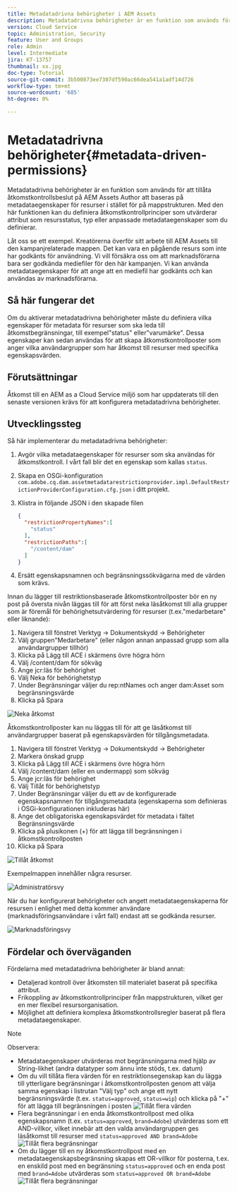 ```yaml
---
title: Metadatadrivna behörigheter i AEM Assets
description: Metadatadrivna behörigheter är en funktion som används för att begränsa åtkomst baserat på metadataegenskaper för resurser i stället för mappstruktur.
version: Cloud Service
topic: Administration, Security
feature: User and Groups
role: Admin
level: Intermediate
jira: KT-13757
thumbnail: xx.jpg
doc-type: Tutorial
source-git-commit: 3b500873ee7307df590ac66dea541a1adf14d726
workflow-type: tm+mt
source-wordcount: '685'
ht-degree: 0%

---
```


# Metadatadrivna behörigheter{#metadata-driven-permissions}

Metadatadrivna behörigheter är en funktion som används för att tillåta åtkomstkontrollsbeslut på AEM Assets Author att baseras på metadataegenskaper för resurser i stället för på mappstrukturen. Med den här funktionen kan du definiera åtkomstkontrollprinciper som utvärderar attribut som resursstatus, typ eller anpassade metadataegenskaper som du definierar.

Låt oss se ett exempel. Kreatörerna överför sitt arbete till AEM Assets till den kampanjrelaterade mappen. Det kan vara en pågående resurs som inte har godkänts för användning. Vi vill försäkra oss om att marknadsförarna bara ser godkända mediefiler för den här kampanjen. Vi kan använda metadataegenskaper för att ange att en mediefil har godkänts och kan användas av marknadsförarna.

## Så här fungerar det

Om du aktiverar metadatadrivna behörigheter måste du definiera vilka egenskaper för metadata för resurser som ska leda till åtkomstbegränsningar, till exempel&quot;status&quot; eller&quot;varumärke&quot;. Dessa egenskaper kan sedan användas för att skapa åtkomstkontrollposter som anger vilka användargrupper som har åtkomst till resurser med specifika egenskapsvärden.

## Förutsättningar

Åtkomst till en AEM as a Cloud Service miljö som har uppdaterats till den senaste versionen krävs för att konfigurera metadatadrivna behörigheter.


## Utvecklingssteg

Så här implementerar du metadatadrivna behörigheter:

1. Avgör vilka metadataegenskaper för resurser som ska användas för åtkomstkontroll. I vårt fall blir det en egenskap som kallas `status`.
1. Skapa en OSGi-konfiguration `com.adobe.cq.dam.assetmetadatarestrictionprovider.impl.DefaultRestrictionProviderConfiguration.cfg.json` i ditt projekt.
1. Klistra in följande JSON i den skapade filen

   ```json
   {
     "restrictionPropertyNames":[
       "status"
     ],
     "restrictionPaths":[
       "/content/dam"
     ]
   }
   ```

1. Ersätt egenskapsnamnen och begränsningssökvägarna med de värden som krävs.


Innan du lägger till restriktionsbaserade åtkomstkontrollposter bör en ny post på översta nivån läggas till för att först neka läsåtkomst till alla grupper som är föremål för behörighetsutvärdering för resurser (t.ex.&quot;medarbetare&quot; eller liknande):

1. Navigera till fönstret Verktyg → Dokumentskydd → Behörigheter
1. Välj gruppen&quot;Medarbetare&quot; (eller någon annan anpassad grupp som alla användargrupper tillhör)
1. Klicka på Lägg till ACE i skärmens övre högra hörn
1. Välj /content/dam för sökväg
1. Ange jcr:läs för behörighet
1. Välj Neka för behörighetstyp
1. Under Begränsningar väljer du rep:ntNames och anger dam:Asset som begränsningsvärde
1. Klicka på Spara

![Neka åtkomst](./assets/metadata-driven-permissions/deny-access.png)

Åtkomstkontrollposter kan nu läggas till för att ge läsåtkomst till användargrupper baserat på egenskapsvärden för tillgångsmetadata.

1. Navigera till fönstret Verktyg → Dokumentskydd → Behörigheter
1. Markera önskad grupp
1. Klicka på Lägg till ACE i skärmens övre högra hörn
1. Välj /content/dam (eller en undermapp) som sökväg
1. Ange jcr:läs för behörighet
1. Välj Tillåt för behörighetstyp
1. Under Begränsningar väljer du ett av de konfigurerade egenskapsnamnen för tillgångsmetadata (egenskaperna som definieras i OSGi-konfigurationen inkluderas här)
1. Ange det obligatoriska egenskapsvärdet för metadata i fältet Begränsningsvärde
1. Klicka på plusikonen (+) för att lägga till begränsningen i åtkomstkontrollposten
1. Klicka på Spara

![Tillåt åtkomst](./assets/metadata-driven-permissions/allow-access.png)

Exempelmappen innehåller några resurser.

![Administratörsvy](./assets/metadata-driven-permissions/admin-view.png)

När du har konfigurerat behörigheter och angett metadataegenskaperna för resursen i enlighet med detta kommer användare (marknadsföringsanvändare i vårt fall) endast att se godkända resurser.

![Marknadsföringsvy](./assets/metadata-driven-permissions/marketeer-view.png)

## Fördelar och överväganden

Fördelarna med metadatadrivna behörigheter är bland annat:

- Detaljerad kontroll över åtkomsten till materialet baserat på specifika attribut.
- Frikoppling av åtkomstkontrollprinciper från mappstrukturen, vilket ger en mer flexibel resursorganisation.
- Möjlighet att definiera komplexa åtkomstkontrollsregler baserat på flera metadataegenskaper.

>[!NOTE]
>
> Observera:
> 
> - Metadataegenskaper utvärderas mot begränsningarna med hjälp av String-likhet (andra datatyper som ännu inte stöds, t.ex. datum)
> - Om du vill tillåta flera värden för en restriktionsegenskap kan du lägga till ytterligare begränsningar i åtkomstkontrollposten genom att välja samma egenskap i listrutan &quot;Välj typ&quot; och ange ett nytt begränsningsvärde (t.ex. `status=approved`, `status=wip`) och klicka på &quot;+&quot; för att lägga till begränsningen i posten
> ![Tillåt flera värden](./assets/metadata-driven-permissions/allow-multiple-values.png)
> - Flera begränsningar i en enda åtkomstkontrollpost med olika egenskapsnamn (t.ex. `status=approved`, `brand=Adobe`) utvärderas som ett AND-villkor, vilket innebär att den valda användargruppen ges läsåtkomst till resurser med `status=approved AND brand=Adobe`
> ![Tillåt flera begränsningar](./assets/metadata-driven-permissions/allow-multiple-restrictions.png)
> - Om du lägger till en ny åtkomstkontrollpost med en metadataegenskapsbegränsning skapas ett OR-villkor för posterna, t.ex. en enskild post med en begränsning `status=approved` och en enda post med `brand=Adobe` utvärderas som `status=approved OR brand=Adobe`
> ![Tillåt flera begränsningar](./assets/metadata-driven-permissions/allow-multiple-aces.png)
